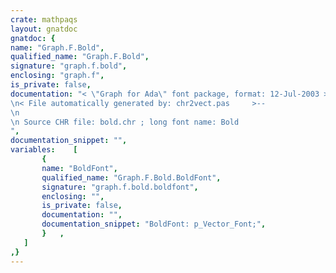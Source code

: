 ```yaml
---
crate: mathpaqs
layout: gnatdoc
gnatdoc: {
name: "Graph.F.Bold",
qualified_name: "Graph.F.Bold",
signature: "graph.f.bold",
enclosing: "graph.f",
is_private: false,
documentation: "< \"Graph for Ada\" font package, format: 12-Jul-2003 >--\n< File automatically generated by: chr2vect.pas     >--\n\n Source CHR file: bold.chr ; long font name: Bold",
documentation_snippet: "",
variables:    [
       {
       name: "BoldFont",
       qualified_name: "Graph.F.Bold.BoldFont",
       signature: "graph.f.bold.boldfont",
       enclosing: "",
       is_private: false,
       documentation: "",
       documentation_snippet: "BoldFont: p_Vector_Font;",
       }   ,
   ]
,}
---
```

